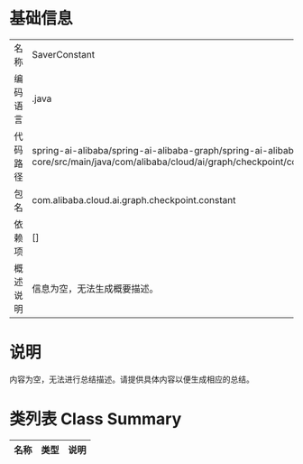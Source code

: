 # 基础信息

|      |      |
|------|------|
| 名称 | SaverConstant |
| 编码语言 | .java |
| 代码路径 | spring-ai-alibaba/spring-ai-alibaba-graph/spring-ai-alibaba-graph-core/src/main/java/com/alibaba/cloud/ai/graph/checkpoint/constant/SaverConstant.java |
| 包名 | com.alibaba.cloud.ai.graph.checkpoint.constant |
| 依赖项 | [] |
| 概述说明 | 信息为空，无法生成概要描述。 |

# 说明

内容为空，无法进行总结描述。请提供具体内容以便生成相应的总结。

# 类列表 Class Summary

| 名称   | 类型  | 说明 |
|-------|------|-------------|




